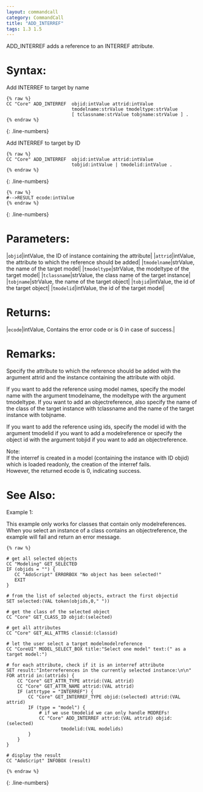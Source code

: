 ```yaml
---
layout: commandcall
category: CommandCall
title: "ADD_INTERREF"
tags: 1.3 1.5
---
```


ADD_INTERREF adds a reference to an INTERREF attribute.

# Syntax:

Add INTERREF to target by name  
```adoscript
{% raw %}
CC "Core" ADD_INTERREF 	objid:intValue attrid:intValue 
						tmodelname:strValue tmodeltype:strValue
						[ tclassname:strValue tobjname:strValue ] .
{% endraw %}
```
{: .line-numbers}

Add INTERREF to target by ID  
```adoscript
{% raw %}
CC "Core" ADD_INTERREF 	objid:intValue attrid:intValue 
						tobjid:intValue | tmodelid:intValue .
{% endraw %}
```
{: .line-numbers}

```adoscript
{% raw %}
#-->RESULT ecode:intValue
{% endraw %}
```
{: .line-numbers}

# Parameters:  

|`objid`|intValue, the ID of instance containing the attribute|
|`attrid`|intValue, the attribute to which the reference should be added|
|`tmodelname`|strValue, the name of the target model|
|`tmodeltype`|strValue, the modeltype of the target model|
|`tclassname`|strValue, the class name of the target instance|
|`tobjname`|strValue, the name of the target object|
|`tobjid`|intValue, the id of the target object|
|`tmodelid`|intValue, the id of the target model|

# Returns:  

|`ecode`|intValue, Contains the error code or is 0 in case of success.|

# Remarks:

Specify the attribute to which the reference should be added with the argument attrid and the instance containing the attribute with objid.

If you want to add the reference using model names, specify the model name with the argument tmodelname, the modeltype with the argument tmodeltype. If you want to add an objectreference, also specify the name of the class of the target instance with tclassname and the name of the target instance with tobjname.

If you want to add the reference using ids, specify the model id with the argument tmodelid if you want to add a modelreference or specify the object id with the argument tobjid if you want to add an objectreference.

Note:  
If the interref is created in a model (containing the instance with ID objid) which is loaded readonly, the creation of the interref fails.  
However, the returned ecode is 0, indicating success.

# See Also:  



Example 1:

This example only works for classes that contain only modelreferences. When you select an instance of a class contains an objectreference, the example will fail and return an error message.

```adoscript
{% raw %}

# get all selected objects
CC "Modeling" GET_SELECTED
IF (objids = "") {
   CC "AdoScript" ERRORBOX "No object has been selected!"
   EXIT
}

# from the list of selected objects, extract the first objectid
SET selected:(VAL token(objids,0," "))

# get the class of the selected object
CC "Core" GET_CLASS_ID objid:(selected)

# get all attributes
CC "Core" GET_ALL_ATTRS classid:(classid)

# let the user select a target modelmodelreference
CC "CoreUI" MODEL_SELECT_BOX title:"Select one model" text:(" as a target model:")

# for each attribute, check if it is an interref attribute
SET result:"Interreferences in the currently selected instance:\n\n"
FOR attrid in:(attrids) {
    CC "Core" GET_ATTR_TYPE attrid:(VAL attrid)
    CC "Core" GET_ATTR_NAME attrid:(VAL attrid)
    IF (attrtype = "INTERREF") {
        CC "Core" GET_INTERREF_TYPE objid:(selected) attrid:(VAL attrid)
        IF (type = "model") {
            # if we use tmodelid we can only handle MODREFs!
            CC "Core" ADD_INTERREF attrid:(VAL attrid) objid:(selected)
                    tmodelid:(VAL modelids)
        }
    }
}

# display the result
CC "AdoScript" INFOBOX (result)

{% endraw %}
```
{: .line-numbers}

